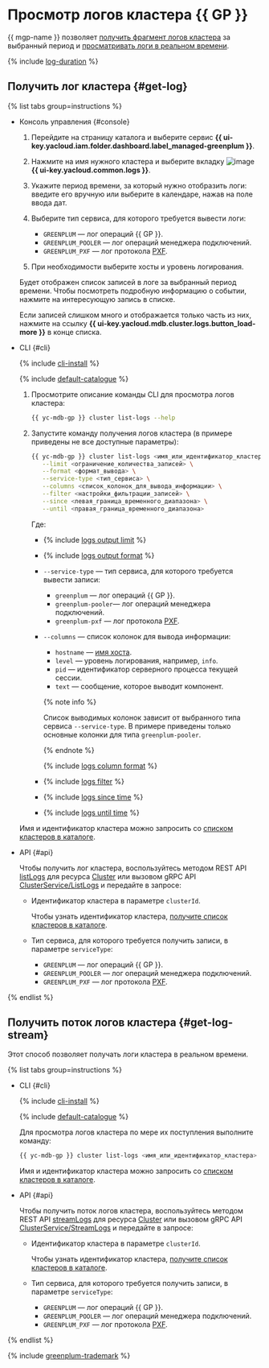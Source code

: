 # Просмотр логов кластера {{ GP }}

{{ mgp-name }} позволяет [получить фрагмент логов кластера](#get-log) за выбранный период и [просматривать логи в реальном времени](#get-log-stream).

{% include [log-duration](../../_includes/mdb/log-duration.md) %}

## Получить лог кластера {#get-log}

{% list tabs group=instructions %}

- Консоль управления {#console}

    1. Перейдите на страницу каталога и выберите сервис **{{ ui-key.yacloud.iam.folder.dashboard.label_managed-greenplum }}**.
    1. Нажмите на имя нужного кластера и выберите вкладку ![image](../../_assets/console-icons/receipt.svg) **{{ ui-key.yacloud.common.logs }}**.
    1. Укажите период времени, за который нужно отобразить логи: введите его вручную или выберите в календаре, нажав на поле ввода дат.
    1. Выберите тип сервиса, для которого требуется вывести логи:

        * `GREENPLUM` — лог операций {{ GP }}.
        * `GREENPLUM_POOLER` — лог операций менеджера подключений.
        * `GREENPLUM_PXF` — лог протокола [PXF](../concepts/external-tables.md).
    
    1. При необходимости выберите хосты и уровень логирования.

    Будет отображен список записей в логе за выбранный период времени. Чтобы посмотреть подробную информацию о событии, нажмите на интересующую запись в списке.

    Если записей слишком много и отображается только часть из них, нажмите на ссылку **{{ ui-key.yacloud.mdb.cluster.logs.button_load-more }}** в конце списка.

- CLI {#cli}

    {% include [cli-install](../../_includes/cli-install.md) %}

    {% include [default-catalogue](../../_includes/default-catalogue.md) %}

    1. Просмотрите описание команды CLI для просмотра логов кластера:

        ```bash
        {{ yc-mdb-gp }} cluster list-logs --help
        ```

    1. Запустите команду получения логов кластера (в примере приведены не все доступные параметры):

        ```bash
        {{ yc-mdb-gp }} cluster list-logs <имя_или_идентификатор_кластера> \
           --limit <ограничение_количества_записей> \
           --format <формат_вывода> \
           --service-type <тип_сервиса> \
           --columns <список_колонок_для_вывода_информации> \
           --filter <настройки_фильтрации_записей> \
           --since <левая_граница_временного_диапазона> \
           --until <правая_граница_временного_диапазона>
        ```

        Где:

        * {% include [logs output limit](../../_includes/cli/logs/limit.md) %}
        * {% include [logs output format](../../_includes/cli/logs/format.md) %}
        * `--service-type` — тип сервиса, для которого требуется вывести записи:
            * `greenplum` — лог операций {{ GP }}.
            * `greenplum-pooler`— лог операций менеджера подключений.
            * `greenplum-pxf` — лог протокола [PXF](../concepts/external-tables.md).
        * `--columns` — список колонок для вывода информации:
            * `hostname` — [имя хоста](./hosts/cluster-hosts.md).
            * `level` — уровень логирования, например, `info`.
            * `pid` — идентификатор серверного процесса текущей сессии.
            * `text` — сообщение, которое выводит компонент.

            {% note info %}

            Список выводимых колонок зависит от выбранного типа сервиса `--service-type`. В примере приведены только основные колонки для типа `greenplum-pooler`.

            {% endnote %}

            {% include [logs column format](../../_includes/cli/logs/column-format.md) %}

        * {% include [logs filter](../../_includes/cli/logs/filter.md) %}
        * {% include [logs since time](../../_includes/cli/logs/since.md) %}
        * {% include [logs until time](../../_includes/cli/logs/until.md) %}

    Имя и идентификатор кластера можно запросить со [списком кластеров в каталоге](cluster-list.md#list-clusters).

- API {#api}

    Чтобы получить лог кластера, воспользуйтесь методом REST API [listLogs](../api-ref/Cluster/listLogs.md) для ресурса [Cluster](../api-ref/Cluster/index.md) или вызовом gRPC API [ClusterService/ListLogs](../api-ref/grpc/cluster_service.md#ListLogs) и передайте в запросе:

    * Идентификатор кластера в параметре `clusterId`.

      Чтобы узнать идентификатор кластера, [получите список кластеров в каталоге](cluster-list.md#list-clusters).

    * Тип сервиса, для которого требуется получить записи, в параметре `serviceType`:

        * `GREENPLUM` — лог операций {{ GP }}.
        * `GREENPLUM_POOLER` — лог операций менеджера подключений.
        * `GREENPLUM_PXF` — лог протокола [PXF](../concepts/external-tables.md).

{% endlist %}

## Получить поток логов кластера {#get-log-stream}

Этот способ позволяет получать логи кластера в реальном времени.

{% list tabs group=instructions %}

- CLI {#cli}

    {% include [cli-install](../../_includes/cli-install.md) %}

    {% include [default-catalogue](../../_includes/default-catalogue.md) %}

    Для просмотра логов кластера по мере их поступления выполните команду:

    ```bash
    {{ yc-mdb-gp }} cluster list-logs <имя_или_идентификатор_кластера> --follow
    ```

    Имя и идентификатор кластера можно запросить со [списком кластеров в каталоге](cluster-list.md#list-clusters).

- API {#api}

    Чтобы получить поток логов кластера, воспользуйтесь методом REST API [streamLogs](../api-ref/Cluster/streamLogs.md) для ресурса [Cluster](../api-ref/Cluster/index.md) или вызовом gRPC API [ClusterService/StreamLogs](../api-ref/grpc/cluster_service.md#StreamLogs) и передайте в запросе:

    * Идентификатор кластера в параметре `clusterId`.

        Чтобы узнать идентификатор кластера, [получите список кластеров в каталоге](cluster-list.md#list-clusters).

    * Тип сервиса, для которого требуется получить записи, в параметре `serviceType`:

        * `GREENPLUM` — лог операций {{ GP }}.
        * `GREENPLUM_POOLER` — лог операций менеджера подключений.
        * `GREENPLUM_PXF` — лог протокола [PXF](../concepts/external-tables.md).

{% endlist %}

{% include [greenplum-trademark](../../_includes/mdb/mgp/trademark.md) %}
